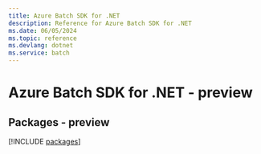 ```yaml
---
title: Azure Batch SDK for .NET
description: Reference for Azure Batch SDK for .NET
ms.date: 06/05/2024
ms.topic: reference
ms.devlang: dotnet
ms.service: batch
---
```

# Azure Batch SDK for .NET - preview
## Packages - preview
[!INCLUDE [packages](batch-index.md)]
